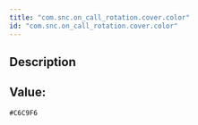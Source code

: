 ```yaml
---
title: "com.snc.on_call_rotation.cover.color"
id: "com.snc.on_call_rotation.cover.color"
---
```

## Description



## Value: 
```
#C6C9F6
```